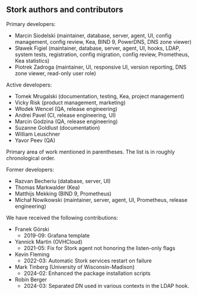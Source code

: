 Stork authors and contributors
------------------------------

Primary developers:

- Marcin Siodelski (maintainer, database, server, agent, UI, config management,
                    config review, Kea, BIND 9, PowerDNS, DNS zone viewer)
- Sławek Figiel (maintainer, database, server, agent, UI, hooks, LDAP, system tests,
                 registration, config migration, config review, Prometheus,
                 Kea statistics)
- Piotrek Zadroga (maintainer, UI, responsive UI, version reporting, DNS zone viewer,
                   read-only user role)

Active developers:

- Tomek Mrugalski (documentation, testing, Kea, project management)
- Vicky Risk (product management, marketing)
- Włodek Wencel (QA, release engineering)
- Andrei Pavel (CI, release engineering, UI)
- Marcin Godzina (QA, release engineering)
- Suzanne Goldlust (documentation)
- William Leuschner
- Yavor Peev (QA)

Primary area of work mentioned in parentheses. The list is in
roughly chronological order.

Former developers:

- Razvan Becheriu (database, server, UI)
- Thomas Markwalder (Kea)
- Matthijs Mekking (BIND 9, Prometheus)
- Michał Nowikowski (maintainer, server, agent, UI, Prometheus, release engineering)

We have received the following contributions:

 - Franek Górski
   - 2019-09: Grafana template
 - Yannick Martin (OVHCloud)
   - 2021-05: Fix for Stork agent not honoring the listen-only flags
 - Kevin Fleming
   - 2022-03: Automatic Stork services restart on failure
 - Mark Tinberg (University of Wisconsin-Madison)
   - 2024-02: Enhanced the package installation scripts
 - Robin Berger
   - 2024-03: Separated DN used in various contexts in the LDAP hook.

